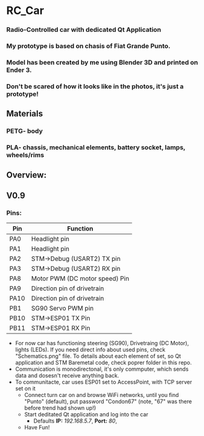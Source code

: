 # RC_Car
### Radio-Controlled car with dedicated Qt Application
### My prototype is based on chasis of Fiat Grande Punto.
### Model has been created by me using Blender 3D and printed on Ender 3.
### Don't be scared of how it looks like in the photos, it's just a prototype!
## Materials
### PETG- body
### PLA- chassis, mechanical elements, battery socket, lamps, wheels/rims

## Overview:
## V0.9
### Pins:
  |Pin|Function|
  ----|--------
  |PA0|Headlight pin|
  |PA1|Headlight pin|
  |PA2|STM->Debug (USART2) TX pin|
  |PA3|STM->Debug (USART2) RX pin|
  |PA8|Motor PWM (DC motor speed) Pin|
  |PA9|Direction pin of drivetrain|
  |PA10|Direction pin of drivetrain|
  |PB1|SG90 Servo PWM pin|
  |PB10|STM->ESP01 TX Pin|
  |PB11|STM->ESP01 RX Pin|
- For now car has functioning steering (SG90), Drivetraing (DC Motor), lights (LEDs). If you need direct info about used pins, check "Schematics.png" file. To details about each element of set, so Qt application and STM Baremetal code, check poprer folder in this repo.
- Communication is monodirectonal, it's only commputer, which sends data and dosesn't receive anything back.
- To communitacte, car uses ESP01 set to AccessPoint, with TCP server set on it
  - Connect turn car on and browse WiFi networks, until you find "Punto" (default), put password "Condon67" (note, "67" was there before trend had shown up!)
  - Start deditated Qt application and log into the car
    - Defaults **IP:** *192.168.5.7*, **Port:** *80*,
  - Have Fun!
